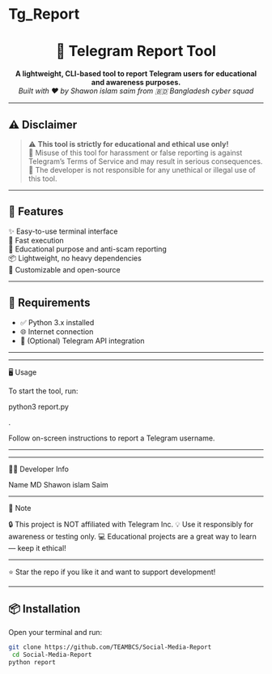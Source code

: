 # Tg_Report

<h1 align="center">🚨 Telegram Report Tool</h1>

<p align="center">
  <b>A lightweight, CLI-based tool to report Telegram users for educational and awareness purposes.</b><br>
  <i>Built with ❤️ by Shawon islam saim from 🇧🇩 Bangladesh cyber squad</i>
</p>

---

## ⚠️ Disclaimer

> ⚠️ **This tool is strictly for educational and ethical use only!**  
> 🚫 Misuse of this tool for harassment or false reporting is against Telegram’s Terms of Service and may result in serious consequences.  
> 🛑 The developer is not responsible for any unethical or illegal use of this tool.

---

## 🌟 Features

✨ Easy-to-use terminal interface  
🚀 Fast execution  
🧠 Educational purpose and anti-scam reporting  
📦 Lightweight, no heavy dependencies  
🔧 Customizable and open-source  

---

## 🧰 Requirements

- ✅ Python 3.x installed  
- 🌐 Internet connection  
- 💬 (Optional) Telegram API integration  

---


---

🖥️ Usage

To start the tool, run:

python3 report.py

.

Follow on-screen instructions to report a Telegram username.


---



---

👨‍💻 Developer Info

Name	MD Shawon islam Saim



---

📌 Note

🔒 This project is NOT affiliated with Telegram Inc.
💡 Use it responsibly for awareness or testing only.
💻 Educational projects are a great way to learn — keep it ethical!


---

⭐ Star the repo if you like it and want to support development!

---
## 📦 Installation

Open your terminal and run:

```bash
git clone https://github.com/TEAMBCS/Social-Media-Report
 cd Social-Media-Report
python report

